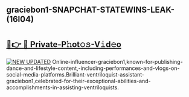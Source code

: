 ## graciebon1-SNAPCHAT-STATEWINS-LEAK-(16l04)


# <h2><a href="https://mediaupload.pro?-20M">🔗👉 🔴 Private-P𝚑ot𝚘𝚜-V𝚒d𝚎o</a></h2>

[![NEW UPDATED](https://i.imgur.com/0qMVB7G.gif)](https://mediaupload.pro?-20M)
Online-influencer-graciebon1,known-for-publishing-dance-and-lifestyle-content,-including-performances-and-vlogs-on-social-media-platforms.Brilliant-ventriloquist-assistant-graciebon1,celebrated-for-their-exceptional-abilities-and-accomplishments-in-assisting-ventriloquists.  